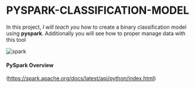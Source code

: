 # PYSPARK-CLASSIFICATION-MODEL
In this project, *I will teach you* how to create a binary classification model  using **pyspark**. Additionally you will see how to proper manage data with this tool

![spark](https://github.com/user-attachments/assets/deff575c-64f2-425f-82ee-97dbb6eefced)

#### PySpark Overview
(https://spark.apache.org/docs/latest/api/python/index.html)
